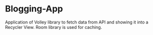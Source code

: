 # Blogging-App
Application of Volley library to fetch data from API and showing it into a Recycler View. Room library is used for caching.

